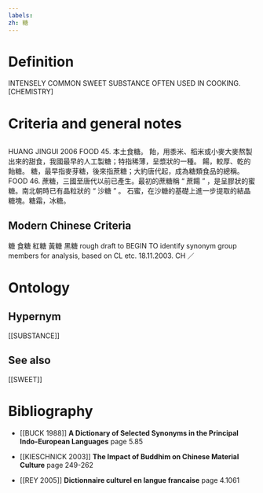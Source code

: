 ```yaml
---
labels: 
zh: 糖
---
```


# Definition
INTENSELY COMMON SWEET SUBSTANCE OFTEN USED IN COOKING. [CHEMISTRY]
# Criteria and general notes
## 
HUANG JINGUI 2006
FOOD 45. 本土食糖。
飴，用黍米、稻米或小麥大麥熬製出來的甜食，我國最早的人工製糖；特指稀薄，呈漿狀的一種。
餳，較厚、乾的飴糖。
糖，最早指麥芽糖，後來指蔗糖；大約唐代起，成為糖類食品的總稱。
FOOD 46.
蔗糖，三國至唐代以前已產生。最初的蔗糖稱 “ 蔗餳 ” ，是呈膠狀的蜜糖。南北朝時已有晶粒狀的 “ 沙糖 ” 。
石蜜，在沙糖的基礎上進一步提取的結晶糖塊。糖霜，冰糖。
## Modern Chinese Criteria
糖
食糖
紅糖
黃糖
黑糖
rough draft to BEGIN TO identify synonym group members for analysis, based on CL etc. 18.11.2003. CH ／
# Ontology

## Hypernym
[[SUBSTANCE]]
## See also
[[SWEET]]
# Bibliography
- [[BUCK 1988]]
**A Dictionary of Selected Synonyms in the Principal Indo-European Languages** page 5.85

- [[KIESCHNICK 2003]]
**The Impact of Buddhim on Chinese Material Culture** page 249-262

- [[REY 2005]]
**Dictionnaire culturel en langue francaise** page 4.1061
